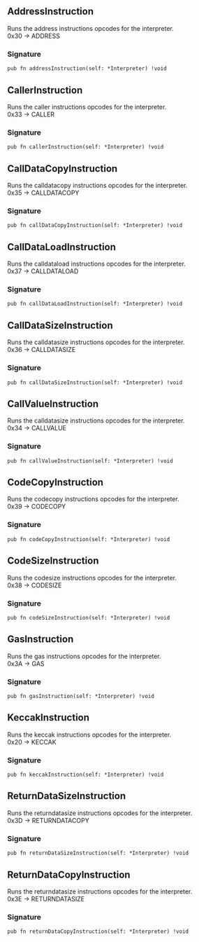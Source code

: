 ## AddressInstruction
Runs the address instructions opcodes for the interpreter.\
0x30 -> ADDRESS

### Signature

```zig
pub fn addressInstruction(self: *Interpreter) !void
```

## CallerInstruction
Runs the caller instructions opcodes for the interpreter.\
0x33 -> CALLER

### Signature

```zig
pub fn callerInstruction(self: *Interpreter) !void
```

## CallDataCopyInstruction
Runs the calldatacopy instructions opcodes for the interpreter.\
0x35 -> CALLDATACOPY

### Signature

```zig
pub fn callDataCopyInstruction(self: *Interpreter) !void
```

## CallDataLoadInstruction
Runs the calldataload instructions opcodes for the interpreter.\
0x37 -> CALLDATALOAD

### Signature

```zig
pub fn callDataLoadInstruction(self: *Interpreter) !void
```

## CallDataSizeInstruction
Runs the calldatasize instructions opcodes for the interpreter.\
0x36 -> CALLDATASIZE

### Signature

```zig
pub fn callDataSizeInstruction(self: *Interpreter) !void
```

## CallValueInstruction
Runs the calldatasize instructions opcodes for the interpreter.\
0x34 -> CALLVALUE

### Signature

```zig
pub fn callValueInstruction(self: *Interpreter) !void
```

## CodeCopyInstruction
Runs the codecopy instructions opcodes for the interpreter.\
0x39 -> CODECOPY

### Signature

```zig
pub fn codeCopyInstruction(self: *Interpreter) !void
```

## CodeSizeInstruction
Runs the codesize instructions opcodes for the interpreter.\
0x38 -> CODESIZE

### Signature

```zig
pub fn codeSizeInstruction(self: *Interpreter) !void
```

## GasInstruction
Runs the gas instructions opcodes for the interpreter.\
0x3A -> GAS

### Signature

```zig
pub fn gasInstruction(self: *Interpreter) !void
```

## KeccakInstruction
Runs the keccak instructions opcodes for the interpreter.\
0x20 -> KECCAK

### Signature

```zig
pub fn keccakInstruction(self: *Interpreter) !void
```

## ReturnDataSizeInstruction
Runs the returndatasize instructions opcodes for the interpreter.\
0x3D -> RETURNDATACOPY

### Signature

```zig
pub fn returnDataSizeInstruction(self: *Interpreter) !void
```

## ReturnDataCopyInstruction
Runs the returndatasize instructions opcodes for the interpreter.\
0x3E -> RETURNDATASIZE

### Signature

```zig
pub fn returnDataCopyInstruction(self: *Interpreter) !void
```

